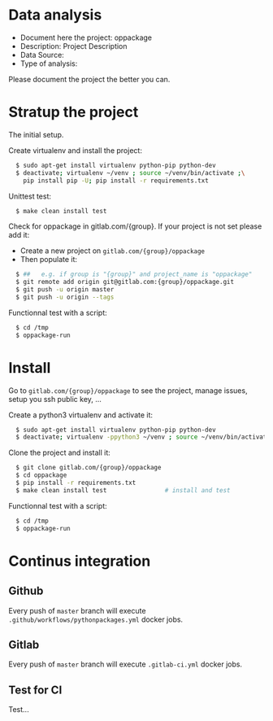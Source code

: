 # Data analysis
- Document here the project: oppackage
- Description: Project Description
- Data Source:
- Type of analysis:

Please document the project the better you can.

# Stratup the project

The initial setup.

Create virtualenv and install the project:
```bash
  $ sudo apt-get install virtualenv python-pip python-dev
  $ deactivate; virtualenv ~/venv ; source ~/venv/bin/activate ;\
    pip install pip -U; pip install -r requirements.txt
```

Unittest test:
```bash
  $ make clean install test
```

Check for oppackage in gitlab.com/{group}.
If your project is not set please add it:

- Create a new project on `gitlab.com/{group}/oppackage`
- Then populate it:

```bash
  $ ##   e.g. if group is "{group}" and project_name is "oppackage"
  $ git remote add origin git@gitlab.com:{group}/oppackage.git
  $ git push -u origin master
  $ git push -u origin --tags
```

Functionnal test with a script:
```bash
  $ cd /tmp
  $ oppackage-run
```
# Install
Go to `gitlab.com/{group}/oppackage` to see the project, manage issues,
setup you ssh public key, ...

Create a python3 virtualenv and activate it:
```bash
  $ sudo apt-get install virtualenv python-pip python-dev
  $ deactivate; virtualenv -ppython3 ~/venv ; source ~/venv/bin/activate
```

Clone the project and install it:
```bash
  $ git clone gitlab.com/{group}/oppackage
  $ cd oppackage
  $ pip install -r requirements.txt
  $ make clean install test                # install and test
```
Functionnal test with a script:
```bash
  $ cd /tmp
  $ oppackage-run
``` 

# Continus integration
## Github 
Every push of `master` branch will execute `.github/workflows/pythonpackages.yml` docker jobs.
## Gitlab
Every push of `master` branch will execute `.gitlab-ci.yml` docker jobs.

## Test for CI
Test...

